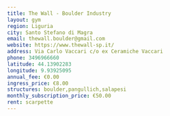 ```yaml
---
title: The Wall - Boulder Industry
layout: gym
region: Liguria
city: Santo Stefano di Magra
email: thewall.boulder@gmail.com
website: https://www.thewall-sp.it/
address: Via Carlo Vaccari c/o ex Ceramiche Vaccari
phone: 3496966660
latitude: 44.13902283
longitude: 9.93925095
annual_fee: €0.00
ingress_price: €8.00
structures: boulder,pangullich,salapesi
monthly_subscription_price: €50.00
rent: scarpette
---
```


